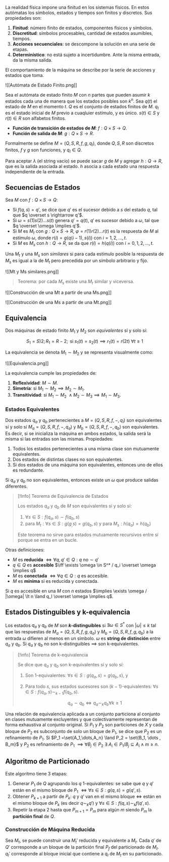 La realidad física impone una finitud en los sistemas físicos. En estos autómatas los símbolos, estados y tiempos son finitos y discretos. Sus propiedades son:

1. **Finitud**: número finito de estados, componentes físicos y símbolos.
2. **Discretitud**: símbolos procesables, cantidad de estados asumibles, tiempos.
3. **Acciones secuenciales**: se descompone la solución en una serie de etapas.
4. **Determinístico**: no está sujeto a incertidumbre. Ante la misma entrada, da la misma salida.

El comportamiento de la máquina se describe por la serie de acciones y estados que toma.

![[Autómata de Estado Finito.png]]

Sea el autómata de estado finito $M$ con $n$ partes que pueden asumir $k$ estados cada una de manera que los estados posibles son $k^n$. Sea $q(t)$ el estado de $M$ en el momento $t$. $Q$ es el conjunto de estados finitos de $M$. $q_I$ es el estado inicial de $M$ previo a cuaqluier estímulo, y es único. $s(t)\in S$ y $r(t)\in R$ son alfabetos finitos.

- **Función de transición de estados de $M$**: $f: Q \times S \rightarrow Q$.
- **Función de salida de $M$**: $g: Q \times S \rightarrow R$.

Formalmente se define $M=(Q,S,R,f,g,q_I)$, donde $Q,S,R$ son discretos finitos, $f$ y $g$ son funciones, y $q_I\in Q$.

Para aceptar $\lambda$ (el string vacío) se puede sacar $g$ de $M$ y  agregar $h: Q \rightarrow R$, que es la salida asociada al estado. $h$ asocia a cada estado una respuesta independiente de la entrada.

## Secuencias de Estados

Sea $M$ con $f: Q \times S \rightarrow Q$:

- Si $f(q,s)=q'$, se dice que $q'$ es el sucesor debido a $s$ del estado $q$, tal que $q \overset s \rightarrow q'$.
- Si $\omega =s(1) s(2)\dots s(t)$ genera $q'=q(t)$, $q'$ es sucesor debido a $\omega$, tal que $q \overset \omega \implies q'$.
- Si $M$ es $M_t$ con $g: Q\times S\rightarrow R$, $\varphi = r(1)r(2)\dots r(t)$ es la respuesta de $M$ al estímulo $\omega$, donde $r(i)=g(q(i-1),s(i))$ con $i=1,2,\dots, t$.
- Si $M$ es $M_s$ con $h:Q\rightarrow R$, se da que $r(i)=h(q(i))$ con $i=0,1,2,\dots, t$.

Una $M_t$ y una $M_s$ son *similares* si para cada estímulo posible la respuesta de $M_s$ es igual a la de $M_t$ pero precedida por un símbolo arbitrario y fijo.

![[Mt y Ms similares.png]]

> Teorema: por cada $M_s$ existe una $M_t$ similar y viceversa.

![[Construcción de una Mt a partir de una Ms.png]]

![[Construcción de una Ms a partir de una Mt.png]]

## Equivalencia

Dos máquinas de estado finito $M_1$ y $M_2$ son *equivalentes* sí y solo sí:

$$S_1 =S)2 ; R_1 = R-2 ; \text{ si } s_1(t) = s_2(t) \implies r_1(t)=r(2t) \ \forall t \ge 1$$

La equivalencia se denota $M_1 \sim M_2$ y se representa visualmente como:

![[Equivalencia.png]]

La equivalencia cumple las propiedades de:

1. **Reflexividad**: $M \sim M$.
2. **Simetría**: si $M_1\sim M_2 \implies M_2 \sim M_1$.
3. **Transitividad**: si $M_1\sim M_2 \ \land M_2 \sim M_3 \implies M_1 \sim M_3$.

### Estados Equivalentes

Dos estados $q_a$ y $q_b$ pertenecientes a $M=(Q,S,R,f,-,q_I)$ son equivalentes sí y solo sí $M_a=(Q,S,R,f,-,q_a)$ y $M_b = (Q,S,R,f,-,q_b)$ son equivalentes. Es decir, si se inicializa la máquina en ambos estados, la salida será la misma si las entradas son las mismas. Propiedades:

1. Todos los estados pertenecientes a una misma clase son mutuamente equivalentes.
2. Dos estados de distintas clases no son equivalentes.
3. Si dos estados de una máquina son equivalentes, entonces uno de ellos es redundante.

Si $q_a$ y $q_b$ no son equivalentes, entonces existe un $\omega$ que produce salidas diferentes.

> [!Info] Teorema de Equivalencia de Estados
>
> Los estados $q_a$ y $q_b$ de $M$ son equivalentes sí y solo sí:
>  1. $\forall s \in S: f(q_a,s) \sim f(q_b,s)$
>  2. $\text{para } M_t : \forall s \in S : g(g_,s)=g(q_b,s) \text{ y para } M_s:h(q_a)=h(q_b)$
>  
>  Este teorema no sirve para estados mutuamente recursivos entre sí porque se entra en un bucle.

Otras definiciones:

- $M$ es **reducida** $\iff \forall q, q'\in Q: q \text{ no}\sim q'$
- $q \in Q$ es **accesible** $\iff \exists \omega \in S^* / q_i \overset \omega \implies q$
- $M$ es **conectada** $\iff \forall q \in Q : q$ es accesible.
- $M$ es **mínima** si es reducida y conectada.

Si $q$ es accesible en una $M$ con $n$ estados $\implies \exists \omega / |\omega| \lt n \land q_I \overset \omega \implies q$.

## Estados Distinguibles y k-equivalencia

Los estados $q_a$ y $q_b$ de $M$ son **$k$-distinguibles** si $\exists \omega \in S^*$ con $|\omega| \le k$ tal que las respuestas de $M_a =(Q,S,R,f,g,q_a)$ y $M_b = (Q,S,R,f,g,q_b)$ a la entrada $\omega$ difieren al menos en un símbolo. $\omega$ es **string de distinción** entre $q_a$ y $q_b$. Si $q_a$ y $q_b$ no son k-distinguibles $\implies$ son k-equivalentes.

> [!info] Teorema de k-equivalencia
>
>Se dice que $q_a$ y $q_b$ son k-equivalentes sí y solo sí:
> 
> 1. Son 1-equivalentes: $\forall s \in S : g(q_a,s) =g(q_b,s)$, y
> 2. Para todo $s$, sus estados sucesores son $(k-1)$-equivalentes: $\forall s \in S : f(q_a,s) \sim_{k-1} f(q_b,s)$.
>    
>    $$q_a \sim q_b \iff q_a \sim_k q_b \forall k \ge 1$$

Una relación de equivalencia aplicada a un conjunto particiona al conjunto en clases mutuamente excluyentes y que colectivamente representan de forma exhaustiva al conjunto original. Si $P_1$ y $P_2$ son particiones de $X$ y cada bloque de $P_2$ es subconjunto de solo un bloque de $P_1$, se dice que $P_2$ es un refinamiento de $P_1$. Si $P_1 =\set{A_1,\dots,A_n} \land P_2 = \set{B_1, \dots , B_m}$ y $P_2$ es refinamiento de $P_1$ $\implies \forall B_j \in P_2 \ \exists  \ A_i \in P_1 / B_j \subseteq A_i \land m \ge n$.

## Algoritmo de Particionado

Este algoritmo tiene 3 etapas:

1. Generar $P_1$ de $Q$ agrupando los $q$ 1-equivalentes: se sabe que $q$ y $q'$ están en el mismo bloque de $P_1$ $\iff \forall s \in S: g(q,s)=g(q',s)$.
2. Obtener $P_{k+1}$ a partir de $P_k$: $q$ y $q'$ van en el mismo bloque $\iff$ están en el mismo bloque de $P_k$ (es decir $q \sim_k q')$ y $\forall s \in S: f(q,s) \sim_k f(q',s)$.
3. Repetir la etapa 2 hasta que $P_{m+1} = P_m$ para algún $m$ siendo $P_m$ la **partición final** de $Q$.

### Construcción de Máquina Reducida

Sea $M_t$, se puede construir una $M_t'$ reducida y equivalente a $M_t$. Cada $q'$ de $Q'$ corresponde a un bloque de la partición final $P_f$ del particionado de $M_t$. $q_I'$ corresponde al bloque inicial que contiene a $q_I$ de $M_t$ en su particionado.

